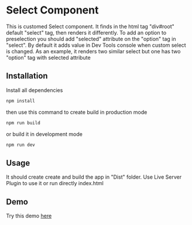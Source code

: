# Select Component

This is customed Select component. It finds in the html tag "div#root"
default "select" tag, then renders it differently.
To add an option to preselection you should add "selected" attribute on the "option" tag in "select".
By default it adds value in Dev Tools console when custom select is changed.
As an example, it renders two similar select but one has two "option" tag with selected attribute

## Installation  

Install all dependencies

```bash
npm install
```

then use this command to create build in production mode

```bash
npm run build
```

or build it in development mode

```bash
npm run dev
```

## Usage

It should create create and build the app in "Dist" folder. Use Live Server Plugin to use it or run directly index.html


## Demo

Try this demo [here](https://aleksandr-myslivchik.github.io/)
